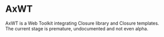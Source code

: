 AxWT
====

AxWT is a Web Toolkit integrating Closure library and Closure templates. 
The current stage is premature, undocumented and not even alpha.
